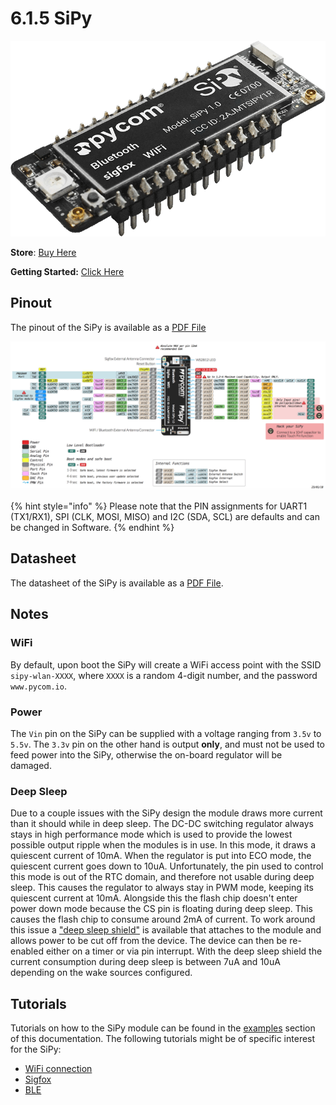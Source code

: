 # 6.1.5 SiPy

![](../../.gitbook/assets/sipy%20%282%29.png)

**Store**: [Buy Here](http://www.pycom.io/sipy)

**Getting Started:** [Click Here](https://docs.pycom.io/chapter/gettingstarted/connection/sipy.html)

## Pinout

The pinout of the SiPy is available as a [PDF File](https://docs.pycom.io/chapter/datasheets/downloads/sipy-pinout.pdf)

![](../../.gitbook/assets/sipy-pinout.png)

{% hint style="info" %}
Please note that the PIN assignments for UART1 \(TX1/RX1\), SPI \(CLK, MOSI, MISO\) and I2C \(SDA, SCL\) are defaults and can be changed in Software.
{% endhint %}

## Datasheet

The datasheet of the SiPy is available as a [PDF File](https://docs.pycom.io/chapter/datasheets/downloads/sipy-specsheet.pdf).

## Notes

### WiFi

By default, upon boot the SiPy will create a WiFi access point with the SSID `sipy-wlan-XXXX`, where `XXXX` is a random 4-digit number, and the password `www.pycom.io`.

### Power

The `Vin` pin on the SiPy can be supplied with a voltage ranging from `3.5v` to `5.5v`. The `3.3v` pin on the other hand is output **only**, and must not be used to feed power into the SiPy, otherwise the on-board regulator will be damaged.

### Deep Sleep

Due to a couple issues with the SiPy design the module draws more current than it should while in deep sleep. The DC-DC switching regulator always stays in high performance mode which is used to provide the lowest possible output ripple when the modules is in use. In this mode, it draws a quiescent current of 10mA. When the regulator is put into ECO mode, the quiescent current goes down to 10uA. Unfortunately, the pin used to control this mode is out of the RTC domain, and therefore not usable during deep sleep. This causes the regulator to always stay in PWM mode, keeping its quiescent current at 10mA. Alongside this the flash chip doesn't enter power down mode because the CS pin is floating during deep sleep. This causes the flash chip to consume around 2mA of current. To work around this issue a ["deep sleep shield"](https://docs.pycom.io/chapter/datasheets/boards/deepsleep.html) is available that attaches to the module and allows power to be cut off from the device. The device can then be re-enabled either on a timer or via pin interrupt. With the deep sleep shield the current consumption during deep sleep is between 7uA and 10uA depending on the wake sources configured.

## Tutorials

Tutorials on how to the SiPy module can be found in the [examples](https://docs.pycom.io/chapter/tutorials/) section of this documentation. The following tutorials might be of specific interest for the SiPy:

* [WiFi connection](https://docs.pycom.io/chapter/tutorials/all/wlan.html)
* [Sigfox](https://docs.pycom.io/chapter/tutorials/sigfox/)
* [BLE](https://docs.pycom.io/chapter/tutorials/all/ble.html)


